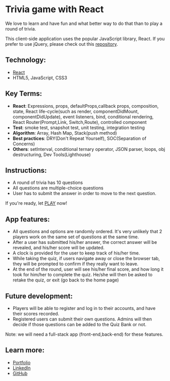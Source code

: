 # Trivia game with React

We love to learn and have fun and what better way to do that than to play a round of trivia. 

This client-side application uses the popular JavaScript library, React. If you prefer to use jQuery, please check out this [repository](https://github.com/DuyLuu90/QuizApp_jQuery). 

## Technology:

* [React](https://reactjs.org/)
* HTML5, JavaScript, CSS3

## Key Terms:

* **React**: Expressions, props, defaultProps,callback props, composition, state, React life-cycle(such as render, componentDidMount, componentDidUpdate), event listeners, bind, conditional rendering, React Router(Prompt,Link, Switch,Route), controlled component
* **Test**: smoke test, snapshot test, unit testing, integration testing 
* **Algorithm**: Array, Hash Map, Stack(push method)
* **Best practices**: DRY(Don't Repeat Yourself), SOC(Separation of Concerns)
* **Others**: setInterval, conditional ternary operator, JSON parser, loops, obj destructuring, Dev Tools(Lighthouse)

## Instructions:

* A round of trivia has 10 questions
* All questions are multiple-choice questions 
* User has to submit the answer in order to move to the next question.

If you're ready, let [PLAY](https://quiz-app-react-three.vercel.app/) now!

## App features:

* All questions and options are randomly ordered. It's very unlikely that 2 players work on the same set of questions at the same time. 
* After a user has submitted his/her answer, the correct answer will be revealed, and his/her score will be updated.
* A clock is provided for the user to keep track of his/her time.
* While taking the quiz, if users navigate away or close the browser tab, they will be prompted to confirm if they really want to leave.
* At the end of the round, user will see his/her final score, and how long it took for him/her to complete the quiz. He/she will then be asked to retake the quiz, or exit (go back to the home page)

## Future development:

* Players will be able to register and log in to their accounts, and have their scores recorded. 
* Registered users can submit their own questions. Admins will then decide if those questions can be added to the Quiz Bank or not.

Note: we will need a full-stack app (front-end,back-end) for these features.

## Learn more:

* [Portfolio](https://dluu-developer.vercel.app/)
* [LinkedIn](https://www.linkedin.com/in/luuduy90/)
* [GitHub](https://github.com/DuyLuu90)